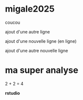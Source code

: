 # migale2025

coucou

ajout d'une autre ligne

ajout d'une nouvelle ligne (en ligne)

ajout d'une autre nouvelle ligne

# ma super analyse
2 + 2 = 4

**rstudio** 
